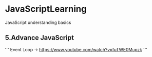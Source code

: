 # JavaScriptLearning

JavaScript understanding basics

## 5.Advance JavaScript

'''
Event Loop -> https://www.youtube.com/watch?v=fuTWE0Mupzk
'''
